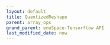 ```yaml
--- 
layout: default 
title: QuantizedReshape 
parent: array_ops 
grand_parent: enuSpace-Tensorflow API 
last_modified_date: now 
--- 
```


